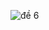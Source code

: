 ![đề 6](https://github.com/funxyz2/Bai3de6_cuoikioop/assets/88362520/867d6de4-4f21-4352-931f-5b22fa0fe0fd)
